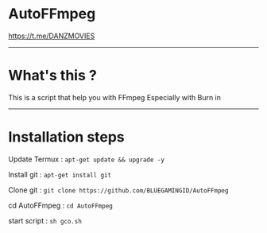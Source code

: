 # AutoFFmpeg
https://t.me/DANZMOVIES

---

# What's this ?
This is a script that help you with FFmpeg Especially with Burn in

---

# Installation steps
Update Termux : ```apt-get update && upgrade -y```

Install git : ```apt-get install git```

Clone git : ```git clone https://github.com/BLUEGAMINGID/AutoFFmpeg```

cd AutoFFmpeg : ```cd AutoFFmpeg```

start script : ```sh gco.sh```
